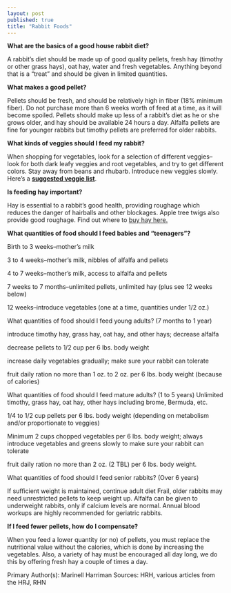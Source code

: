 ```yaml
---
layout: post
published: true
title: "Rabbit Foods"
---
```

**What are the basics of a good house rabbit diet?**

A rabbit’s diet should be made up of good quality pellets, fresh hay (timothy or other grass hays), oat hay, water and fresh vegetables. Anything beyond that is a “treat” and should be given in limited quantities.

**What makes a good pellet?**

Pellets should be fresh, and should be relatively high in fiber (18% minimum fiber). Do not purchase more than 6 weeks worth of feed at a time, as it will become spoiled. Pellets should make up less of a rabbit’s diet as he or she grows older, and hay should be available 24 hours a day. Alfalfa pellets are fine for younger rabbits but timothy pellets are preferred for older rabbits.

**What kinds of veggies should I feed my rabbit?**

When shopping for vegetables, look for a selection of different veggies–look for both dark leafy veggies and root vegetables, and try to get different colors. Stay away from beans and rhubarb. Introduce new veggies slowly. Here’s a [**suggested veggie list**](/2019/04/30/suggested_vegetables_and_fruits_for_a_rabbit_diet.html).

**Is feeding hay important?**

Hay is essential to a rabbit’s good health, providing roughage which reduces the danger of hairballs and other blockages. Apple tree twigs also provide good roughage. Find out where to [buy hay here.](https://thuyngo.vn)

**What quantities of food should I feed babies and “teenagers”?**

Birth to 3 weeks–mother’s milk

3 to 4 weeks–mother’s milk, nibbles of alfalfa and pellets

4 to 7 weeks–mother’s milk, access to alfalfa and pellets

7 weeks to 7 months–unlimited pellets, unlimited hay (plus see 12 weeks below)

12 weeks–introduce vegetables (one at a time, quantities under 1/2 oz.)

What quantities of food should I feed young adults? (7 months to 1 year)

introduce timothy hay, grass hay, oat hay, and other hays; decrease alfalfa

decrease pellets to 1/2 cup per 6 lbs. body weight

increase daily vegetables gradually; make sure your rabbit can tolerate

fruit daily ration no more than 1 oz. to 2 oz. per 6 lbs. body weight (because of calories)

What quantities of food should I feed mature adults? (1 to 5 years)
Unlimited timothy, grass hay, oat hay, other hays including brome, Bermuda, etc.

1/4 to 1/2 cup pellets per 6 lbs. body weight (depending on metabolism and/or proportionate to veggies)

Minimum 2 cups chopped vegetables per 6 lbs. body weight; always introduce vegetables and greens slowly to make sure your rabbit can tolerate

fruit daily ration no more than 2 oz. (2 TBL) per 6 lbs. body weight.

What quantities of food should I feed senior rabbits? (Over 6 years)

If sufficient weight is maintained, continue adult diet
Frail, older rabbits may need unrestricted pellets to keep weight up. Alfalfa can be given to underweight rabbits, only if calcium levels are normal. Annual blood workups are highly recommended for geriatric rabbits.

**If I feed fewer pellets, how do I compensate?**

When you feed a lower quantity (or no) of pellets, you must replace the nutritional value without the calories, which is done by increasing the vegetables. Also, a variety of hay must be encouraged all day long, we do this by offering fresh hay a couple of times a day.

Primary Author(s): Marinell Harriman
Sources: HRH, various articles from the HRJ, RHN